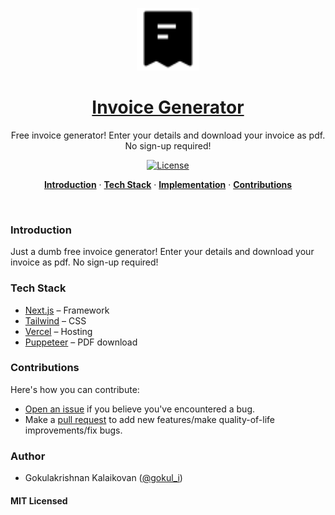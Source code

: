 <a href="https://invoicegenerator.tax">
<p align="center"><img alt="Free invoice generator! Enter your details and download your invoice as pdf. No sign-up required!" width="100" height="100" src="./public/logo.svg"></p>
  <h1 align="center"><a href="https://invoicegenerator.tax">Invoice Generator</a></h1>
</a>

<p align="center">
  Free invoice generator! Enter your details and download your invoice as pdf. No sign-up required!
</p>

<p align="center">
  <a href="https://github.com/gokulkrishh/invoicegenerator.tax/blob/main/LICENSE">
    <img src="https://img.shields.io/github/license/gokulkrishh/invoicegenerator.tax?label=license&logo=github&color=f80&logoColor=fff" alt="License" />
  </a>
</p>

<p align="center">
  <a href="#introduction"><strong>Introduction</strong></a> ·
  <a href="#tech-stack"><strong>Tech Stack</strong></a> ·
  <a href="#implementation"><strong>Implementation</strong></a> ·
  <a href="#contributions"><strong>Contributions</strong></a>
</p>
<br/>

### Introduction

Just a dumb free invoice generator! Enter your details and download your invoice as pdf. No sign-up required!

### Tech Stack

- [Next.js](https://nextjs.org/) – Framework
- [Tailwind](https://tailwindcss.com/) – CSS
- [Vercel](https://vercel.com/) – Hosting
- [Puppeteer](https://pptr.dev/) – PDF download

### Contributions

Here's how you can contribute:

- [Open an issue](https://github.com/gokulkrishh/invoicegenerator.tax/issues) if you believe you've encountered a bug.
- Make a [pull request](https://github.com/gokulkrishh/invoicegenerator.tax/pull) to add new features/make quality-of-life improvements/fix bugs.

### Author

- Gokulakrishnan Kalaikovan ([@gokul_i](https://twitter.com/gokul_i))

#### MIT Licensed
